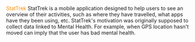 <span style="color:darkorange"> StatTrek </span>
StatTrek is a mobile application designed to help users to see an overview of their activities, such as where they have travelled, what apps have they been using, etc. StatTrek's motivation was originally supposed to collect data linked to Mental Health. For example, when GPS location hasn't moved can imply that the user has bad mental health.
